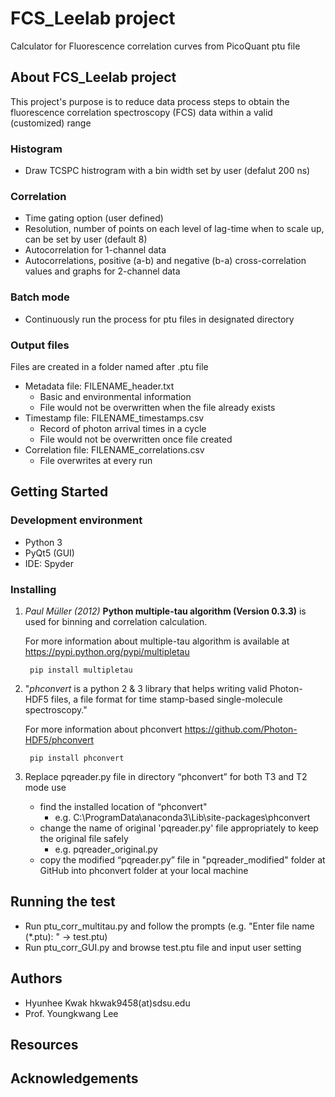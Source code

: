 # FCS_Leelab project
Calculator for Fluorescence correlation curves from PicoQuant ptu file

## About FCS_Leelab project
This project's purpose is to reduce data process steps to obtain the fluorescence correlation spectroscopy (FCS) data within a valid (customized) range
### Histogram
- Draw TCSPC histrogram with a bin width set by user (defalut 200 ns)
### Correlation
- Time gating option (user defined)
- Resolution, number of points on each level of lag-time when to scale up, can be set by user (default 8)
- Autocorrelation for 1-channel data
- Autocorrelations, positive (a-b) and negative (b-a) cross-correlation values and graphs for 2-channel data
### Batch mode
- Continuously run the process for ptu files in designated directory
### Output files
Files are created in a folder named after .ptu file

- Metadata file: FILENAME_header.txt
  - Basic and environmental information 
  - File would not be overwritten when the file already exists
- Timestamp file: FILENAME_timestamps.csv
  - Record of photon arrival times in a cycle
  - File would not be overwritten once file created
- Correlation file: FILENAME_correlations.csv
  - File overwrites at every run 

## Getting Started

### Development environment
- Python 3
- PyQt5 (GUI)
- IDE: Spyder

### Installing
1. *Paul Müller (2012)* **Python multiple-tau algorithm (Version 0.3.3)** is used for binning and correlation calculation. 

    For more information about multiple-tau algorithm is available at <https://pypi.python.org/pypi/multipletau>

        pip install multipletau

2. "*phconvert* is a python 2 & 3 library that helps writing valid Photon-HDF5 files, a file format for time stamp-based single-molecule spectroscopy."

    For more information about phconvert <https://github.com/Photon-HDF5/phconvert>

        pip install phconvert

3. Replace pqreader.py file in directory “phconvert” for both T3 and T2 mode use

   - find the installed location of “phconvert" 
     - ﻿e.g. C:\ProgramData\anaconda3\Lib\site-packages\phconvert
   - change the name of original 'pqreader.py' file appropriately to keep the original file safely
     - e.g. pqreader_original.py   
   - copy the modified “pqreader.py” file in "pqreader_modified" folder at GitHub into phconvert folder at your local machine

## Running the test
- Run ptu_corr_multitau.py and follow the prompts (e.g. "Enter file name (*.ptu): " -> test.ptu)
- Run ptu_corr_GUI.py and browse test.ptu file and input user setting

## Authors
- Hyunhee Kwak hkwak9458(at)sdsu.edu
- Prof. Youngkwang Lee 

## Resources 
## Acknowledgements

